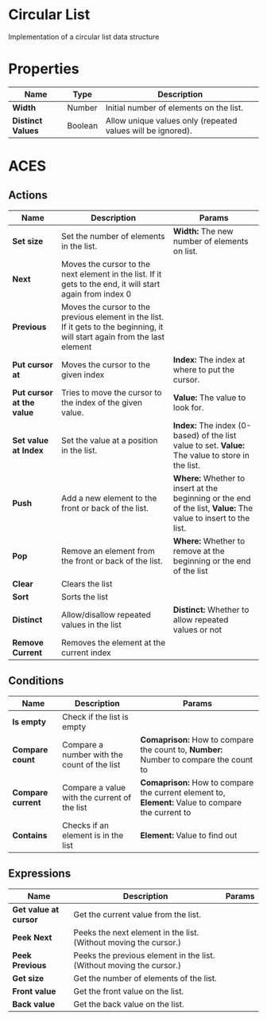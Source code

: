 # Circular List

Implementation of a circular list data structure

# Properties

| Name            | Type    | Description |
|-----------------|---------|-------------|
| **Width**       | Number  | Initial number of elements on the list. |
| **Distinct Values** | Boolean | Allow unique values only (repeated values will be ignored). |

# ACES

## Actions

| Name         | Description | Params |
|--------------|-------------|--------|
| **Set size** | Set the number of elements in the list. | **Width:** The new number of elements on list. |
| **Next**     | Moves the cursor to the next element in the list. If it gets to the end, it will start again from index 0 | |
| **Previous** | Moves the cursor to the previous element in the list. If it gets to the beginning, it will start again from the last element | |
| **Put cursor at** | Moves the cursor to the given index | **Index:** The index at where to put the cursor.|
| **Put cursor at the value** | Tries to move the cursor to the index of the given value. | **Value:** The value to look for. |
| **Set value at Index** | Set the value at a position in the list. | **Index:** The index (0-based) of the list value to set. **Value:** The value to store in the list. |
| **Push** | Add a new element to the front or back of the list. | **Where:** Whether to insert at the beginning or the end of the list, **Value:** The value to insert to the list. |
| **Pop** | Remove an element from the front or back of the list. | **Where:** Whether to remove at the beginning or the end of the list |
| **Clear** | Clears the list | |
| **Sort** | Sorts the list | |
| **Distinct** | Allow/disallow repeated values in the list | **Distinct:** Whether to allow repeated values or not |
| **Remove Current** | Removes the element at the current index | |

## Conditions

| Name         | Description | Params |
|--------------|-------------|--------|
| **Is empty** | Check if the list is empty | |
| **Compare count** | Compare a number with the count of the list | **Comaprison:** How to compare the count to, **Number:** Number to compare the count to |
| **Compare current** | Compare a value with the current of the list | **Comaprison:** How to compare the current element to, **Element:** Value to compare the current to |
| **Contains** | Checks if an element is in the list | **Element:** Value to find out |

## Expressions

| Name         | Description | Params |
|--------------|-------------|--------|
| **Get value at cursor** | Get the current value from the list. | |
| **Peek Next** | Peeks the next element in the list. (Without moving the cursor.) | |
| **Peek Previous** | Peeks the previous element in the list. (Without moving the cursor.) | |
| **Get size** | Get the number of elements of the list. | |
| **Front value** | Get the front value on the list. | |
| **Back value** | Get the back value on the list. | |